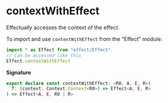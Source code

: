 # contextWithEffect

Effectually accesses the context of the effect.

To import and use `contextWithEffect` from the "Effect" module:

```ts
import * as Effect from "effect/Effect"
// Can be accessed like this
Effect.contextWithEffect
```

**Signature**

```ts
export declare const contextWithEffect: <R0, A, E, R>(
  f: (context: Context.Context<R0>) => Effect<A, E, R>
) => Effect<A, E, R0 | R>
```
